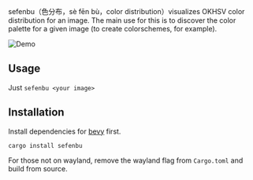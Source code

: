 sefenbu（色分布，sè fēn bù，color distribution）visualizes OKHSV color distribution for an image. The main use for this is to discover the color palette for a given image (to create colorschemes, for example).

![Demo](https://github.com/user-attachments/assets/b480a782-d129-4d35-9ee6-2712e9b2cf8d)

## Usage

Just `sefenbu <your image>`

## Installation

Install dependencies for [bevy](https://bevyengine.org/learn/quick-start/getting-started/setup/#installing-os-dependencies) first.

```shell
cargo install sefenbu
```

For those not on wayland, remove the wayland flag from `Cargo.toml` and build from source.